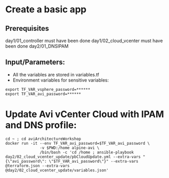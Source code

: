 # Create a basic app

## Prerequisites
day1/01_controller must have been done
day1/02_cloud_vcenter must have been done
day2/01_DNSIPAM


## Input/Parameters:
- All the variables are stored in variables.tf
- Environment variables for sensitive variables:
```
export TF_VAR_vsphere_password=******
export TF_VAR_avi_password=******

```

# Update Avi vCenter Cloud with IPAM and DNS profile:
```
cd ~ ; cd aviArchitectureWorkshop
docker run -it --env TF_VAR_avi_password=$TF_VAR_avi_password \
               -v $PWD:/home alpine-avi \
               /bin/bash -c 'cd /home ; ansible-playbook day2/02_cloud_vcenter_update/pbCloudUpdate.yml --extra-vars "{\"avi_password\": \"$TF_VAR_avi_password\"}" --extra-vars @terraform.json --extra-vars @day2/02_cloud_vcenter_update/variables.json'
```